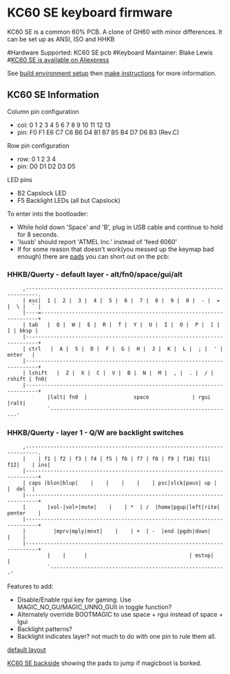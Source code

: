 KC60 SE keyboard firmware
========================

 KC60 SE is a common 60% PCB.
 A clone of GH60 with minor differences. 
 It can be set up as ANSI, ISO and HHKB

 #Hardware Supported:  KC60 SE pcb
 #Keyboard Maintainer: Blake Lewis
 #[KC60 SE is available on Aliexpress](https://www.aliexpress.com/store/product/Free-shipping-GH60-PCB-KC60-SE-Fully-Programmable-For-DIY-Mechanical-Keyboard-Poker-Faceu-HHKB-Support/429151_32799437588.html?spm=2114.12010608.0.0.2995e5c0hNRgMH)

 See [build environment setup](https://docs.qmk.fm/build_environment_setup.html) then [make instructions](https://docs.qmk.fm/make_instructions.html) for more information.

## KC60 SE Information

  Column pin configuration
  * col: 0   1   2   3   4   5   6   7   8   9   10  11  12  13
  * pin: F0  F1  E6  C7  C6  B6  D4  B1  B7  B5  B4  D7  D6  B3  (Rev.C)
   
  Row pin configuration
  * row: 0   1   2   3   4
  * pin: D0  D1  D2  D3  D5

  LED pins
  * B2 Capslock LED
  * F5 Backlight LEDs (all but Capslock)

  To enter into the bootloader:
  *   While hold down 'Space' and 'B', plug in USB cable and continue to hold for 8 seconds.
  *   'lsusb' should report 'ATMEL Inc.' instead of 'feed 6060'
  *   If for some reason that doesn't work(you messed up the keymap bad enough) there are [pads](http://i.imgur.com/i1SU8Fn.jpg) you can short out on the pcb:

  ### HHKB/Querty - default layer - alt/fn0/space/gui/alt
```
     ,--------------------------------------------------------------------------.
     | esc|  1 |  2 |  3 |  4 |  5 |  6 |  7 |  8 |  9 |  0 |  - |  = |  \ |  ` |
     |----=---------------------------------------------------------------------+
     | tab   |  Q |  W |  E |  R |  T |  Y |  U |  I |  O |  P |  [ |  ] | bksp |
     |--------------------------------------------------------------------------+
     | ctrl   |  A |  S |  D |  F |  G |  H |  J |  K |  L |  ; |  ' |  enter   |
     |--------------------------------------------------------------------------+
     | lshift   |  Z |  X |  C |  V |  B |  N |  M |  , |  . |  / | rshift | fn0|
     |--------------------------------------------------------------------------+
             |lalt| fn0  |               space              | rgui  |ralt|
             `-----------------------------------------------------------'
```
  ### HHKB/Querty - layer 1 - Q/W are backlight switches

```
     ,--------------------------------------------------------------------------.
     |    | f1 | f2 | f3 | f4 | f5 | f6 | f7 | f8 | f9 | f10| f11| f12|    | ins|
     |--------------------------------------------------------------------------+
     | caps |blon|blup|    |    |    |    |    | psc|slck|paus| up |    |  del  |
     |--------------------------------------------------------------------------+
     |       |vol-|vol+|mute|    |    | *  | /  |home|pgup|left|rite| penter    |
     |--------------------------------------------------------------------------+
     |         |mprv|mply|mnxt|    |    | +  | -  |end |pgdn|down|         |    |
     |--------------------------------------------------------------------------+
             |    |      |                                 | mstop|    |
             `---------------------------------------------------------'
``` 
  Features to add:
  *   Disable/Enable rgui key for gaming. Use MAGIC_NO_GU/MAGIC_UNNO_GUII in toggle function?
  *   Alternately override BOOTMAGIC to use space + rgui instead of space + lgui
  *   Backlight patterns?
  *   Backlight indicates layer? not much to do with one pin to rule them all.
   
   
  [default layout](http://i.imgur.com/Y2xLF59.png)
  
  [KC60 SE backside](http://i.imgur.com/yrtG6N0.png) showing the pads to jump if magicboot is borked.
  
 
 
 

 
 
 

 
 
 
 
 

